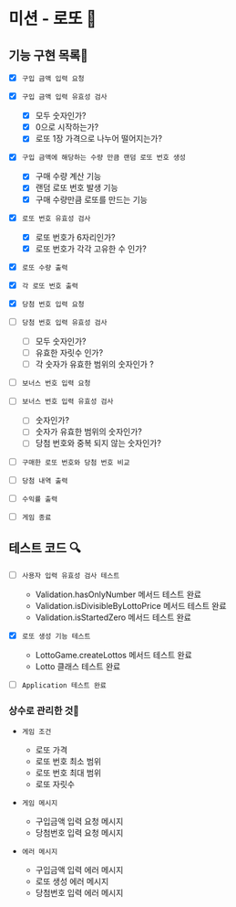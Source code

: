 # 미션 - 로또 🥇

## 기능 구현 목록🎯

- [x] `구입 금액 입력 요청`

- [x] `구입 금액 입력 유효성 검사`

  - [x] 모두 숫자인가?
  - [x] 0으로 시작하는가?
  - [x] 로또 1장 가격으로 나누어 떨어지는가?

- [x] `구입 금액에 해당하는 수량 만큼 랜덤 로또 번호 생성`

  - [x] 구매 수량 계산 기능
  - [x] 랜덤 로또 번호 발생 기능
  - [x] 구매 수량만큼 로또를 만드는 기능

- [x] `로또 번호 유효성 검사`

  - [x] 로또 번호가 6자리인가?
  - [x] 로또 번호가 각각 고유한 수 인가?

- [x] `로또 수량 출력`

- [x] `각 로또 번호 출력`

- [x] `당첨 번호 입력 요청`

- [ ] `당첨 번호 입력 유효성 검사`

  - [ ] 모두 숫자인가?
  - [ ] 유효한 자릿수 인가?
  - [ ] 각 숫자가 유효한 범위의 숫자인가 ?

- [ ] `보너스 번호 입력 요청`
- [ ] `보너스 번호 입력 유효성 검사`

  - [ ] 숫자인가?
  - [ ] 숫자가 유효한 범위의 숫자인가?
  - [ ] 당첨 번호와 중복 되지 않는 숫자인가?

- [ ] `구매한 로또 번호와 당첨 번호 비교`

- [ ] `당첨 내역 출력`

- [ ] `수익률 출력`

- [ ] `게임 종료`

## 테스트 코드 🔍

- [ ] `사용자 입력 유효성 검사 테스트`

  - Validation.hasOnlyNumber 메서드 테스트 완료
  - Validation.isDivisibleByLottoPrice 메서드 테스트 완료
  - Validation.isStartedZero 메서드 테스트 완료

- [x] `로또 생성 기능 테스트`

  - LottoGame.createLottos 메서드 테스트 완료
  - Lotto 클래스 테스트 완료

- [ ] `Application 테스트 완료`

### 상수로 관리한 것📝

- `게임 조건`

  - 로또 가격
  - 로또 번호 최소 범위
  - 로또 번호 최대 범위
  - 로또 자릿수

- `게임 메시지`

  - 구입금액 입력 요청 메시지
  - 당첨번호 입력 요청 메시지

- `에러 메시지`

  - 구입금액 입력 에러 메시지
  - 로또 생성 에러 메시지
  - 당첨번호 입력 에러 메시지
